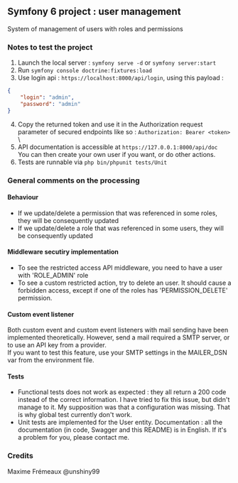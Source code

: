 ## Symfony 6 project : user management

System of management of users with roles and permissions

### Notes to test the project
1. Launch the local server : `symfony serve -d` or `symfony server:start`
2. Run `symfony console doctrine:fixtures:load`
3. Use login api : `https://localhost:8000/api/login`, using this payload :
```json
{
    "login": "admin", 
    "password": "admin"
}
```
4. Copy the returned token and use it in the Authorization request parameter of secured endpoints like so : `Authorization: Bearer <token>` \
5. API documentation is accessible at `https://127.0.0.1:8000/api/doc` \
You can then create your own user if you want, or do other actions.
6. Tests are runnable via `php bin/phpunit tests/Unit`

### General comments on the processing
#### Behaviour
- If we update/delete a permission that was referenced in some roles, they will be consequently updated
- If we update/delete a role that was referenced in some users, they will be consequently updated

#### Middleware secutiry implementation 
- To see the restricted access API middleware, you need to have a user with 'ROLE_ADMIN' role
- To see a custom restricted action, try to delete an user. It should cause a forbidden access, except if one of the roles has 'PERMISSION_DELETE' permission.

#### Custom event listener
Both custom event and custom event listeners with mail sending have been implemented theoretically. 
However, send a mail required a SMTP server, or to use an API key from a provider. \
If you want to test this feature, use your SMTP settings in the MAILER_DSN var from the environment file.

#### Tests
- Functional tests does not work as expected : they all return a 200 code instead of the correct information. I have tried to fix this issue, but didn't manage to it.
My supposition was that a configuration was missing. That is why global test currently don't work.
- Unit tests are implemented for the User entity.
Documentation : all the documentation (in code, Swagger and this README) is in English. If it's a problem for you, please contact me.

### Credits
Maxime Frémeaux @unshiny99